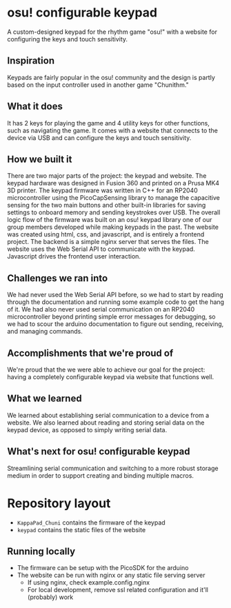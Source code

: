 # osu! configurable keypad
A custom-designed keypad for the rhythm game "osu!" with a website for configuring the keys and touch sensitivity.

## Inspiration
Keypads are fairly popular in the osu! community and the design is partly based on the input controller used in another game "Chunithm."

## What it does
It has 2 keys for playing the game and 4 utility keys for other functions, such as navigating the game. It comes with a website that connects to the device via USB and can configure the keys and touch sensitivity.

## How we built it
There are two major parts of the project: the keypad and website. The keypad hardware was designed in Fusion 360 and printed on a Prusa MK4 3D printer.  The keypad firmware was written in C++ for an RP2040 microcontroller using the PicoCapSensing library to manage the capacitive sensing for the two main buttons and other built-in libraries for saving settings to onboard memory and sending keystrokes over USB.  The overall logic flow of the firmware was built on an osu! keypad library one of our group members developed while making keypads in the past. The website was created using html, css, and javascript, and is entirely a frontend project. The backend is a simple nginx server that serves the files. The website uses the Web Serial API to communicate with the keypad. Javascript drives the frontend user interaction.

## Challenges we ran into
We had never used the Web Serial API before, so we had to start by reading through the documentation and running some example code to get the hang of it. We had also never used serial communication on an RP2040 microcontroller beyond printing simple error messages for debugging, so we had to scour the arduino documentation to figure out sending, receiving, and managing commands.

## Accomplishments that we're proud of
We're proud that the we were able to achieve our goal for the project: having a completely configurable keypad via website that functions well.

## What we learned
We learned about establishing serial communication to a device from a website. We also learned about reading and storing serial data on the keypad device, as opposed to simply writing serial data.

## What's next for osu! configurable keypad
Streamlining serial communication and switching to a more robust storage medium in order to support creating and binding multiple macros.

# Repository layout
- `KappaPad_Chuni` contains the firmware of the keypad
- `keypad` contains the static files of the website

## Running locally
- The firmware can be setup with the PicoSDK for the arduino
- The website can be run with nginx or any static file serving server
  - If using nginx, check example.config.nginx
  - For local development, remove ssl related configuration and it'll (probably) work